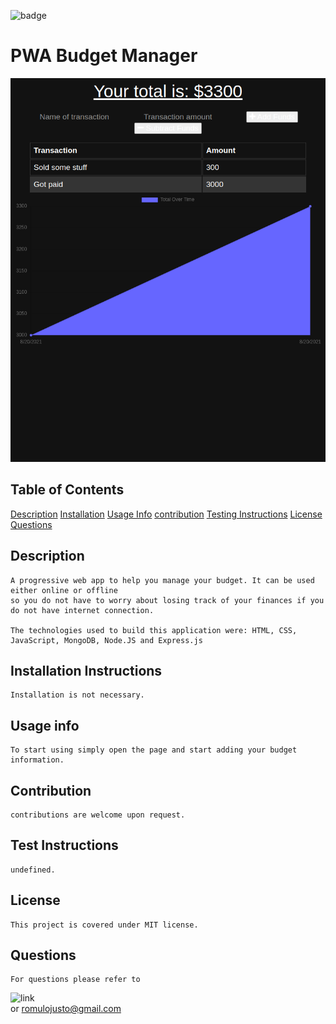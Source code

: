 ![badge](https://img.shields.io/static/v1?label=license&message=MIT&color=<green>)

# PWA Budget Manager

![Screenshot](./public/img/budgetscreenshot.png)
    

## Table of Contents
    
[Description](#description)
[Installation](#installation-instructions)
[Usage Info](#usage-info)
[contribution](#contribution)
[Testing Instructions](#test-instructions)
[License](#license)
[Questions](#questions)
    

## Description
    A progressive web app to help you manage your budget. It can be used either online or offline 
    so you do not have to worry about losing track of your finances if you do not have internet connection.
    
    The technologies used to build this application were: HTML, CSS, JavaScript, MongoDB, Node.JS and Express.js 

## Installation Instructions
    Installation is not necessary. 

## Usage info
    To start using simply open the page and start adding your budget information.

## Contribution
    contributions are welcome upon request.

## Test Instructions
    undefined.    

## License
    This project is covered under MIT license.

## Questions
    For questions please refer to 
   ![link](https://github.com/krooksoma)  
    or
    romulojusto@gmail.com
    
